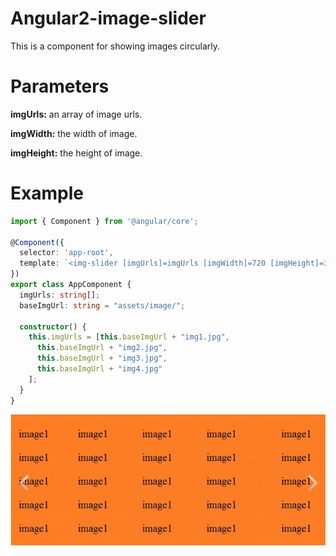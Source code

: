 # Angular2-image-slider
This is a component for showing images circularly.

# Parameters
<p><strong>imgUrls:</strong> an array of image urls.</p>
<p><strong>imgWidth:</strong> the width of image.</strong></p>
<p><strong>imgHeight:</strong> the height of image.</strong></p>

# Example
```typescript
import { Component } from '@angular/core';

@Component({
  selector: 'app-root',
  template: `<img-slider [imgUrls]=imgUrls [imgWidth]=720 [imgHeight]=300></img-slider>`,
})
export class AppComponent {
  imgUrls: string[];
  baseImgUrl: string = "assets/image/";

  constructor() {
    this.imgUrls = [this.baseImgUrl + "img1.jpg",
      this.baseImgUrl + "img2.jpg",
      this.baseImgUrl + "img3.jpg",
      this.baseImgUrl + "img4.jpg"
    ];
  }
}
```

![image](https://github.com/mrluckydog/Angular2-image-slider/blob/master/example.gif)
